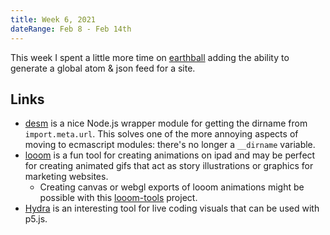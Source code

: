 ```yaml
---
title: Week 6, 2021
dateRange: Feb 8 - Feb 14th
---
```


This week I spent a little more time on [earthball](https://github.com/funguscomputer/earthball) adding the ability to generate a global atom & json feed for a site.

## Links

- [desm](https://github.com/mcollina/desm) is a nice Node.js wrapper module for getting the dirname from `import.meta.url`. This solves one of the more annoying aspects of moving to ecmascript modules: there's no longer a `__dirname` variable.
- [looom](https://iorama.studio/) is a fun tool for creating animations on ipad and may be perfect for creating animated gifs that act as story illustrations or graphics for marketing websites.
  - Creating canvas or webgl exports of looom animations might be possible with this [looom-tools](https://github.com/mattdesl/looom-tools) project.
- [Hydra](https://github.com/ojack/hydra) is an interesting tool for live coding visuals that can be used with p5.js.
